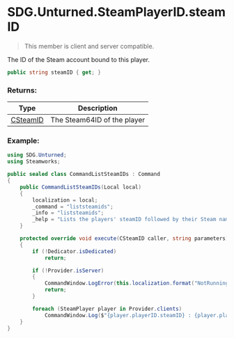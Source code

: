 # SDG.Unturned.SteamPlayerID.steamID

> This member is client and server compatible.

The ID of the Steam account bound to this player.

```csharp
public string steamID { get; }
```

### Returns:

Type | Description
------------ | -------------
[CSteamID](scripting/steamworks/csteamid) | The Steam64ID of the player

### Example:

```csharp
using SDG.Unturned;
using Steamworks;

public sealed class CommandListSteamIDs : Command
{
    public CommandListSteamIDs(Local local)
    {
		localization = local;
        _command = "liststeamids";
        _info = "liststeamids";
        _help = "Lists the players' steamID followed by their Steam name";
    }

    protected override void execute(CSteamID caller, string parameters)
    {
        if (!Dedicator.isDedicated)
            return;

        if (!Provider.isServer)
        {
            CommandWindow.LogError(this.localization.format("NotRunningErrorText"));
            return;
        }

        foreach (SteamPlayer player in Provider.clients)
            CommandWindow.Log($"{player.playerID.steamID} : {player.playerID.steamID.playerName}");
    }
}
```